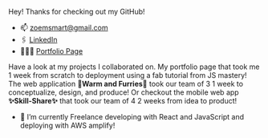 Hey! Thanks for checking out my GitHub!

- 📫 [zoemsmart@gmail.com](mailto:zoemsmart@gmail.com)
- 🖇️ [LinkedIn](https://www.linkedin.com/in/zoe-mawby-smart/)
- 👩🏻‍💼 [Portfolio Page](https://www.zoemawbysmart.com)

Have a look at my projects I collaborated on. 
My portfolio page that took me 1 week from scratch to deployment using a fab tutorial from JS mastery! 
The web application **💫Warm and Furries💫** took our team of 3 1 week to conceptualize, design, and produce!
Or checkout the mobile web app **✨Skill-Share✨** that took our team of 4 2 weeks from idea to product!

- 🌱 I’m currently Freelance developing with React and JavaScript and deploying with AWS amplify!

